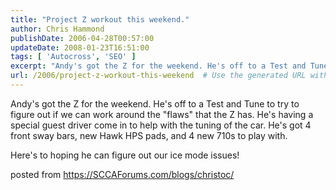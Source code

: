 ```yaml
---
title: "Project Z workout this weekend."
author: Chris Hammond
publishDate: 2006-04-28T00:57:00
updateDate: 2008-01-23T16:51:00
tags: [ 'Autocross', 'SEO' ]
excerpt: "Andy's got the Z for the weekend. He's off to a Test and Tune to try to figure out if we can work around the \"flaws\" that the Z has. He's having a special guest driver come in to help with the tuning of the car. He's got 4 front sway bars, new Hawk HPS pads, and 4 new 710s to play with. Here's to hoping he can figure out our ice mode issues! posted from..."
url: /2006/project-z-workout-this-weekend  # Use the generated URL with year
---
```

<P>Andy's got the Z for the weekend. He's off to a Test and Tune to try to figure out if we can work around the "flaws" that the Z has. He's having a special guest driver come in to help with the tuning of the car. He's got 4 front sway bars, new Hawk HPS pads, and 4 new 710s to play with.</P> <P>Here's to hoping he can figure out our ice mode issues!</P> posted from <a href="https://SCCAForums.com/blogs/christoc/">https://SCCAForums.com/blogs/christoc/</a>

